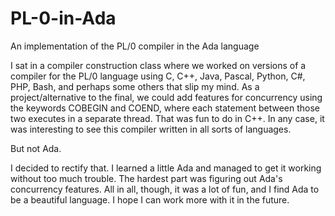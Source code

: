 # PL-0-in-Ada
An implementation of the PL/0 compiler in the Ada language

I sat in a compiler construction class where we worked on versions of a compiler for the PL/0 language using C, C++, Java, Pascal, Python, C#, PHP, Bash, and perhaps some others that slip my mind. As a project/alternative to the final, we could add features for concurrency using the keywords COBEGIN and COEND, where each statement between those two executes in a separate thread. That was fun to do in C++. In any case, it was interesting to see this compiler written in all sorts of languages.

But not Ada.

I decided to rectify that. I learned a little Ada and managed to get it working without too much trouble. The hardest part was figuring out Ada's concurrency features. All in all, though, it was a lot of fun, and I find Ada to be a beautiful language. I hope I can work more with it in the future.

